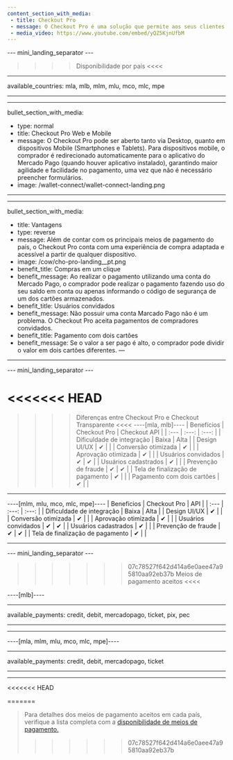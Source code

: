 ```yaml
---
content_section_with_media: 
 - title: Checkout Pro
 - message: O Checkout Pro é uma solução que permite aos seus clientes realizar compras por meio das páginas de pagamentos do Mercado Pago de forma segura, rápida e com a possibilidade de pagar com os principais meios de pagamento disponíveis atualmente.
 - media_video: https://www.youtube.com/embed/yQZ5KjnUfbM
---
```


--- mini_landing_separator ---

>>>> Disponibilidade por país <<<<
---
available_countries: mla, mlb, mlm, mlu, mco, mlc, mpe

---

---
bullet_section_with_media: 
 - type: normal
 - title: Checkout Pro Web e Mobile
 - message: O Checkout Pro pode ser aberto tanto via Desktop, quanto em dispositivos Mobile (Smartphones e Tablets). Para dispositivos mobile, o comprador é redirecionado automaticamente para o aplicativo do Mercado Pago (quando houver aplicativo instalado), garantindo maior agilidade e facilidade no pagamento, uma vez que não é necessário preencher formulários.
 - image: /wallet-connect/wallet-connect-landing.png
---

---
bullet_section_with_media: 
 - title: Vantagens
 - type: reverse
 - message: Além de contar com os principais meios de pagamento do país, o Checkout Pro conta com uma experiência de compra adaptada e acessível a partir de qualquer dispositivo.
 - image: /cow/cho-pro-landing__pt.png
 - benefit_title: Compras em um clique
 - benefit_message: Ao realizar o pagamento utilizando uma conta do Mercado Pago, o comprador pode realizar o pagamento fazendo uso do seu saldo em conta ou apenas informando o código de segurança de um dos cartões armazenados.
 - benefit_title: Usuários convidados
 - benefit_message: Não possuir uma conta Marcado Pago não é um problema. O Checkout Pro aceita pagamentos de compradores convidados.
 - benefit_title: Pagamento com dois cartões
 - benefit_message: Se o valor a ser pago é alto, o comprador pode dividir o valor em dois cartões diferentes. 
—
---

--- mini_landing_separator ---

<<<<<<< HEAD
=======
>>>> Diferenças entre Checkout Pro e Checkout Transparente <<<<
----[mla, mlb]----
|   Benefícios                          | Checkout Pro | Checkout API |
| :--- | :---: | :---: |
| Dificuldade de integração             | Baixa | Alta |
| Design UI/UX                          | ✔ |   |
| Conversão otimizada                   | ✔ |   |
| Aprovação otimizada                   | ✔ |   |
| Usuários convidados     			| ✔ | ✔ |
| Usuários cadastrados     		| ✔ |   |
| Prevenção de fraude                   | ✔ | ✔ |
| Tela de finalização de pagamento      | ✔ |   |
| Pagamento com dois cartões            | ✔ |   |

------------

----[mlm, mlu, mco, mlc, mpe]----
|   Benefícios                          | Checkout Pro | API |
| :--- | :---: | :---: |
| Dificuldade de integração             | Baixa | Alta |
| Design UI/UX                          | ✔ |   |
| Conversão otimizada                   | ✔ |   |
| Aprovação otimizada                   | ✔ |   |
| Usuários convidados      		| ✔ | ✔ |
| Usuários cadastrados     		| ✔ |   |
| Prevenção de fraude                   | ✔ | ✔ |
| Tela de finalização de pagamento      | ✔ |   |

------------

--- mini_landing_separator ---

>>>>>>> 07c78527f642d414a6e0aee47a95810aa92eb37b
>>>> Meios de pagamento aceitos <<<<

----[mlb]----

---
available_payments: credit, debit, mercadopago, ticket, pix, pec

---
------------

----[mla, mlm, mlu, mco, mlc, mpe]----

---

available_payments: credit, debit, mercadopago, ticket

---
------------
<<<<<<< HEAD

=======
> Para detalhes dos meios de pagamento aceitos em cada país, verifique a lista completa com a [disponibilidade de meios de pagamento.](/developers/pt/docs/sales-processing/payment-methods)
>>>>>>> 07c78527f642d414a6e0aee47a95810aa92eb37b
